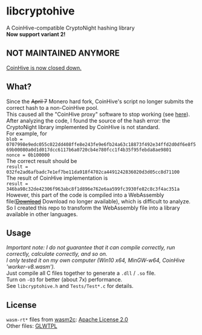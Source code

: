 # libcryptohive #
A CoinHive-compatible CryptoNight hashing library  
**Now support variant 2!**  
  
## NOT MAINTAINED ANYMORE ##
[CoinHive is now closed down.](https://jsecoin.com/coinhive-closing-down/)
  
## What? ##
Since the ~~April 7~~ Monero hard fork, CoinHive's script no longer submits the correct hash to a non-CoinHive pool.  
This caused all the "CoinHive proxy" software to stop working (see [here](https://github.com/cazala/coin-hive-stratum/issues/167)).  
After analyzing the code, I found the source of the hash error: the CryptoNight library implemented by CoinHive is not standard.  
For example, for  
`blob = 0707998e9edc055c022dd408ffe8e243fe9e6fb24a63c18873f492e34ffd2d0df6e8f569b00080a0d1d017dcc6117b6a0720cb4e780fcc1f4b35f95febda8ae9801`  
`nonce = 0b100000`  
The correct result should be  
`result = 032fe2ad6afbadc7e1ef7be11da918f4702ca4491242836020d3d05cc8d71100`  
The result of CoinHive implementation is  
`result = 346ba98c32de42306f963abc8f1d896e762e6aa599fc3930fe82c8c3f4ac351a`  
However, this part of the code is compiled into a WebAssembly file(~~[Download](https://coinhive.com/lib/worker-v2.wasm)~~ Download no longer available), which is difficult to analyze.  
So I created this repo to transform the WebAssembly file into a library available in other languages.  
  
## Usage ##
*Important note: I do not guarantee that it can compile correctly, run correctly, calculate correctly, and so on.  
I only tested it on my own computer (Win10 x64, MinGW-w64, CoinHive 'worker-v8.wasm').*  
Just compile all C files together to generate a `.dll` / `.so` file.  
Turn on `-O3` for better (about 7x) performance.  
See `libcryptohive.h` and `Tests/Test*.c` for details.  
  
## License ##
`wasm-rt*` files from [wasm2c](https://github.com/WebAssembly/wabt/tree/master/wasm2c): [Apache License 2.0](http://www.apache.org/licenses/LICENSE-2.0)  
Other files: [GLWTPL](https://github.com/me-shaon/GLWTPL/blob/master/LICENSE)  
